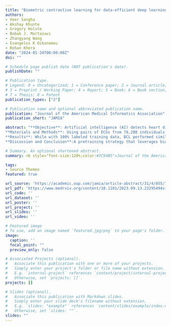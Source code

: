 ```yaml
---
title: "Biometric contrastive learning for data-efficient deep learning from electrocardiographic images"
authors:
- Veer Sangha
- Akshay Khunte
- Gregory Holste
- Bobak J. Mortazavi
- Zhangyang Wang
- Evangelos K Oikonomou
- Rohan Khera
date: "2024-01-24T00:00:00Z"
doi: ""

# Schedule page publish date (NOT publication's date).
publishDate: ""

# Publication type.
# Legend: 0 = Uncategorized; 1 = Conference paper; 2 = Journal article;
# 3 = Preprint / Working Paper; 4 = Report; 5 = Book; 6 = Book section;
# 7 = Thesis; 8 = Patent
publication_types: ["2"]

# Publication name and optional abbreviated publication name.
publication: "Journal of the American Medical Informatics Association"
publication_short: "JAMIA"

abstract: "**Objective**: Artificial intelligence (AI) detects heart disease from images of electrocardiograms (ECGs). However, traditional supervised learning is limited by the need for large amounts of labeled data. We report the development of Biometric Contrastive Learning (BCL), a self-supervised pretraining approach for label-efficient deep learning on ECG images.<br />
**Materials and Methods**: Using pairs of ECGs from 78,288 individuals from Yale (2000-2015), we trained a convolutional neural network to identify temporally separated ECG pairs that varied in layouts from the same patient. We fine-tuned BCL-pretrained models to detect atrial fibrillation (AF), gender, and LVEF < 40%, using ECGs from 2015 to 2021. We externally tested the models in cohorts from Germany and the United States. We compared BCL with ImageNet initialization and general-purpose self-supervised contrastive learning for images (simCLR).<br />
**Results**: While with 100% labeled training data, BCL performed similarly to other approaches for detecting AF/Gender/LVEF < 40% with an AUROC of 0.98/0.90/0.90 in the held-out test sets, it consistently outperformed other methods with smaller proportions of labeled data, reaching equivalent performance at 50% of data. With 0.1% data, BCL achieved AUROC of 0.88/0.79/0.75, compared with 0.51/0.52/0.60 (ImageNet) and 0.61/0.53/0.49 (simCLR). In external validation, BCL outperformed other methods even at 100% labeled training data, with an AUROC of 0.88/0.88 for Gender and LVEF < 40% compared with 0.83/0.83 (ImageNet) and 0.84/0.83 (simCLR).<br />
**Discussion and Conclusion**:A pretraining strategy that leverages biometric signatures of different ECGs from the same patient enhances the efficiency of developing AI models for ECG images. This represents a major advance in detecting disorders from ECG images with limited labeled data."

# Summary. An optional shortened abstract.
summary: <b style="font-size:120%;color:#3C94B5">Journal of the American Medical Informatics Association</b><br> Label-efficient electrocardiogram (ECG) image classification with contrastive learning.

tags:
- Source Themes
featured: true

url_source: 'https://academic.oup.com/jamia/article-abstract/31/4/855/7588722?redirectedFrom=fulltext'
url_pdf: 'https://www.medrxiv.org/content/10.1101/2023.09.13.23295494v1.full.pdf'
url_code: ''
url_dataset: ''
url_poster: ''
url_project: ''
url_slides: ''
url_video: ''

# Featured image
# To use, add an image named `featured.jpg/png` to your page's folder.
image:
  caption: ''
  focal_point: ""
  preview_only: false

# Associated Projects (optional).
#   Associate this publication with one or more of your projects.
#   Simply enter your project's folder or file name without extension.
#   E.g. `internal-project` references `content/project/internal-project/index.md`.
#   Otherwise, set `projects: []`.
projects: []

# Slides (optional).
#   Associate this publication with Markdown slides.
#   Simply enter your slide deck's filename without extension.
#   E.g. `slides: "example"` references `content/slides/example/index.md`.
#   Otherwise, set `slides: ""`.
slides: ""
---
```

